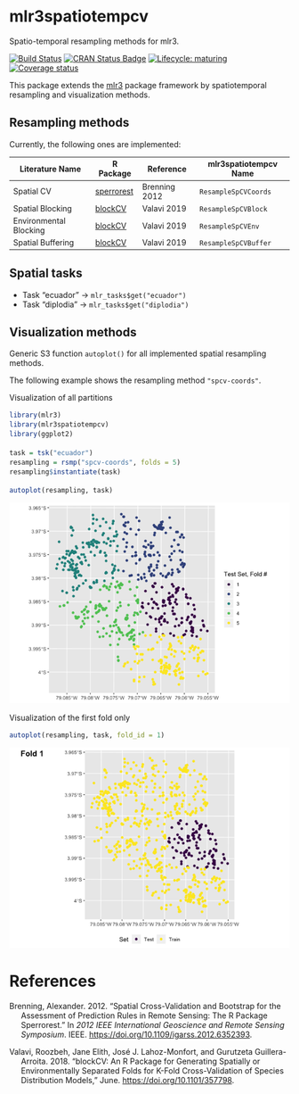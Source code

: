 
# mlr3spatiotempcv

Spatio-temporal resampling methods for mlr3.

<!-- badges: start -->

[![Build
Status](https://img.shields.io/travis/mlr-org/mlr3spatiotempcv/master?label=Linux&logo=travis&style=flat-square)](https://travis-ci.org/mlr-org/mlr3spatiotempcv)
[![CRAN Status
Badge](https://www.r-pkg.org/badges/version-ago/mlr3spatiotempcv)](https://cran.r-project.org/package=mlr3spatiotempcv)
[![Lifecycle:
maturing](https://img.shields.io/badge/lifecycle-maturing-blue.svg)](https://www.tidyverse.org/lifecycle/#maturing)
[![Coverage
status](https://codecov.io/gh/mlr-org/mlr3spatiotempcv/branch/master/graph/badge.svg)](https://codecov.io/github/mlr-org/mlr3spatiotempcv?branch=master)
<!-- badges: end -->

This package extends the [mlr3](https://github.com/mlr-org/mlr3) package
framework by spatiotemporal resampling and visualization methods.

## Resampling methods

Currently, the following ones are implemented:

| Literature Name        | R Package                                                 | Reference     | mlr3spatiotempcv Name |
| ---------------------- | --------------------------------------------------------- | ------------- | --------------------- |
| Spatial CV             | [sperrorest](https://github.com/giscience-fsu/sperrorest) | Brenning 2012 | `ResampleSpCVCoords`  |
| Spatial Blocking       | [blockCV](https://github.com/rvalavi/blockCV)             | Valavi 2019   | `ResampleSpCVBlock`   |
| Environmental Blocking | [blockCV](https://github.com/rvalavi/blockCV)             | Valavi 2019   | `ResampleSpCVEnv`     |
| Spatial Buffering      | [blockCV](https://github.com/rvalavi/blockCV)             | Valavi 2019   | `ResampleSpCVBuffer`  |

## Spatial tasks

  - Task “ecuador” -\> `mlr_tasks$get("ecuador")`
  - Task “diplodia” -\> `mlr_tasks$get("diplodia")`

## Visualization methods

Generic S3 function `autoplot()` for all implemented spatial resampling
methods.

The following example shows the resampling method `"spcv-coords"`.

Visualization of all partitions

``` r
library(mlr3)
library(mlr3spatiotempcv)
library(ggplot2)

task = tsk("ecuador")
resampling = rsmp("spcv-coords", folds = 5)
resampling$instantiate(task)

autoplot(resampling, task)
```

![](man/figures/README-spcv-coords-all-partitions-1.png)<!-- -->

Visualization of the first fold only

``` r
autoplot(resampling, task, fold_id = 1)
```

![](man/figures/README-spcv-coords-fold-1.png)<!-- -->

# References

<div id="refs" class="references hanging-indent">

<div id="ref-brenning2012">

Brenning, Alexander. 2012. “Spatial Cross-Validation and Bootstrap for
the Assessment of Prediction Rules in Remote Sensing: The R Package
Sperrorest.” In *2012 IEEE International Geoscience and Remote Sensing
Symposium*. IEEE. <https://doi.org/10.1109/igarss.2012.6352393>.

</div>

<div id="ref-valavi2018">

Valavi, Roozbeh, Jane Elith, José J. Lahoz-Monfort, and Gurutzeta
Guillera-Arroita. 2018. “blockCV: An R Package for Generating Spatially
or Environmentally Separated Folds for K-Fold Cross-Validation of
Species Distribution Models,” June. <https://doi.org/10.1101/357798>.

</div>

</div>

